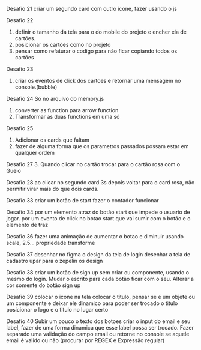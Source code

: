 Desafio 21
criar um segundo card com outro icone, fazer usando o js

Desafio 22
1. definir o tamanho da tela para o do mobile do projeto e encher ela de cartões.
2. posicionar os cartões como no projeto
3. pensar como refaturar o codigo para não ficar copiando todos os cartões

Desafio 23
1. criar os eventos de click dos cartoes e retornar uma mensagem no console.(bubble)

Desafio 24
Só no arquivo do memory.js
1. converter as function para arrow function
2. Transformar as duas functions em uma só

Desafio 25
1. Adicionar os cards que faltam
2. fazer de alguma forma que os parametros passados possam estar em qualquer ordem

Desafio 27
3. Quando clicar no cartão trocar para o cartão rosa com o Gueio

Desafio 28
ao clicar no segundo card 3s depois voltar para o card rosa, não permitir virar mais do que dois cards.

Desafio 33
criar um botão de start
fazer o contador funcionar

Desafio 34
por um elemento atraz do botão start que impede o usuario de jogar.
por um evento de click no botao start que vai sumir com o botão e o elemento de traz

Desafio 36
fazer uma animação de aumentar o botao e diminuir usando scale, 2.5... propriedade transforme

Desafio 37
desenhar no figma o design da tela de login
desenhar a tela de cadastro
upar para o zepelin os design

Desafio 38
criar um botão de sign up sem criar ou componente, usando o mesmo do login.
Mudar o escrito para cada botão ficar com o seu.
Alterar a cor somente do botão sign up

Desafio 39
colocar o icone na tela
colocar o titulo, pensar se é um objete ou um componente e deixar ele dinamico para poder ser trocado o titulo
posicionar o logo e o titulo no lugar certo

Desafio 40 
Subir um pouco o texto dos botoes
criar o input do email e seu label, fazer de uma forma dinamica que esse label possa ser trocado.
Fazer separado uma validação do campo email ou retorne no console se aquele email é valido ou não (procurar por REGEX e Expressão regular)